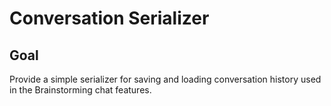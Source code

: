 # Conversation Serializer

## Goal
Provide a simple serializer for saving and loading conversation history used in the Brainstorming chat features.
